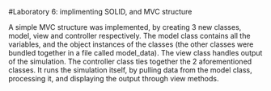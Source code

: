 #Laboratory 6: implimenting SOLID, and MVC structure

A simple MVC structure was implemented, by creating 3 new classes, model, view and controller respectively. 
The model class contains all the variables, and the object instances of the classes (the other classes were bundled together in a file called model_data).
The view class handles output of the simulation.
The controller class ties together the 2 aforementioned classes. It runs the simulation itself, by pulling data from the model class, processing it, and displaying the output through view methods.
